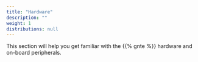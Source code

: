```yaml
---
title: "Hardware"
description: ""
weight: 1
distributions: null
---
```


This section will help you get familiar with the {{% gnte %}} hardware and on-board peripherals.
